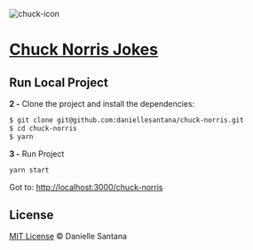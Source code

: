 ![chuck-icon](./src/assets/chuck.ico)

# [Chuck Norris Jokes](https://daniellesantana.github.io/chuck-norris/)


## Run Local Project

**2 -** Clone the project and install the dependencies:

```sh
$ git clone git@github.com:daniellesantana/chuck-norris.git
$ cd chuck-norris
$ yarn
```

**3 -** Run Project

```sh
yarn start
```

Got to: [http://localhost:3000/chuck-norris](http://localhost:3000/chuck-norris)

## License
[MIT License](https://github.com/daniellesantana/chuck-norris) © Danielle Santana

